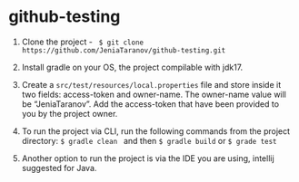 # github-testing

1. Clone the project -
  ` $ git clone https://github.com/JeniaTaranov/github-testing.git`
   
2. Install gradle on your OS, the project compilable with jdk17.
   
3. Create a `src/test/resources/local.properties` file and store inside it two fields: 
   access-token and owner-name. 
   The owner-name value will be “JeniaTaranov”. 
   Add the access-token that have been provided to you by the project owner.
   
4. To run the project via CLI, run the following commands from the project directory:
   `$ gradle clean `
   and then 
   `$ gradle build` or 
   `$ grade test`
   
5. Another option to run the project is via the IDE you are using, intellij suggested for Java. 
